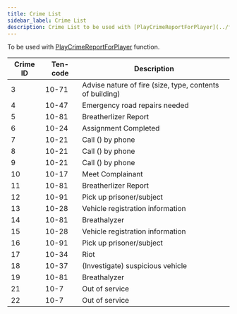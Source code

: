 ```yaml
---
title: Crime List
sidebar_label: Crime List
description: Crime List to be used with [PlayCrimeReportForPlayer](../functions/PlayCrimeReportForPlayer) function.
---
```


To be used with [PlayCrimeReportForPlayer](../functions/PlayCrimeReportForPlayer) function.

| Crime ID | Ten-code | Description                                              |
| -------- | -------- | -------------------------------------------------------- |
| 3        | 10-71    | Advise nature of fire (size, type, contents of building) |
| 4        | 10-47    | Emergency road repairs needed                            |
| 5        | 10-81    | Breatherlizer Report                                     |
| 6        | 10-24    | Assignment Completed                                     |
| 7        | 10-21    | Call () by phone                                         |
| 8        | 10-21    | Call () by phone                                         |
| 9        | 10-21    | Call () by phone                                         |
| 10       | 10-17    | Meet Complainant                                         |
| 11       | 10-81    | Breatherlizer Report                                     |
| 12       | 10-91    | Pick up prisoner/subject                                 |
| 13       | 10-28    | Vehicle registration information                         |
| 14       | 10-81    | Breathalyzer                                             |
| 15       | 10-28    | Vehicle registration information                         |
| 16       | 10-91    | Pick up prisoner/subject                                 |
| 17       | 10-34    | Riot                                                     |
| 18       | 10-37    | (Investigate) suspicious vehicle                         |
| 19       | 10-81    | Breathalyzer                                             |
| 21       | 10-7     | Out of service                                           |
| 22       | 10-7     | Out of service                                           |
